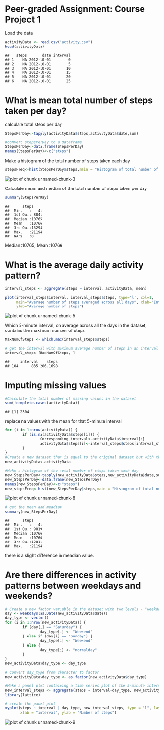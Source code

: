 Peer-graded Assignment: Course Project 1
========================================================

Load the data


```r
activityData <- read.csv("activity.csv")
head(activityData)
```

```
##   steps       date interval
## 1    NA 2012-10-01        0
## 2    NA 2012-10-01        5
## 3    NA 2012-10-01       10
## 4    NA 2012-10-01       15
## 5    NA 2012-10-01       20
## 6    NA 2012-10-01       25
```
# What is mean total number of steps taken per day?

calculate total steps per day

```r
StepsPerDay<-tapply(activityData$steps,activityData$date,sum) 

#convert stepsPerDay to a dataframe
StepsPerDay<-data.frame(StepsPerDay) 
names(StepsPerDay)<-c("steps")
```
Make a histogram of the total number of steps taken each day

```r
stepsFreq<-hist(StepsPerDay$steps,main = "Histogram of total number of steps per day", xlab = "Steps per day")
```

![plot of chunk unnamed-chunk-3](figure/unnamed-chunk-3-1.png) 

Calculate mean and median of the total number of steps taken per day

```r
summary(StepsPerDay)
```

```
##      steps      
##  Min.   :   41  
##  1st Qu.: 8841  
##  Median :10765  
##  Mean   :10766  
##  3rd Qu.:13294  
##  Max.   :21194  
##  NA's   :8
```
Median :10765, Mean   :10766

# What is the average daily activity pattern?

```r
interval_steps <- aggregate(steps ~ interval, activityData, mean)

plot(interval_steps$interval, interval_steps$steps, type='l', col=1, 
     main="Average number of steps averaged across all days", xlab="Interval", 
     ylab="Average number of steps")
```

![plot of chunk unnamed-chunk-5](figure/unnamed-chunk-5-1.png) 

Which 5-minute interval, on average across all the days in the dataset, contains the maximum number of steps

```r
MaxNumOfSteps <- which.max(interval_steps$steps)

# get the interval with maximum average number of steps in an interval
interval_steps [MaxNumOfSteps, ]
```

```
##     interval    steps
## 104      835 206.1698
```
# Imputing missing values

```r
#Calculate the total number of missing values in the dataset
sum(!complete.cases(activityData))
```

```
## [1] 2304
```
replace na values with the mean for that 5-minute interval

```r
for (i in 1:nrow(activityData)) {
        if (is.na(activityData$steps[i])) {
                Corresponding_interval<-activityData$interval[i]
                activityData$steps[i]<-interval_steps$steps[interval_steps$interval==Corresponding_interval]
        }   
}
#Create a new dataset that is equal to the original dataset but with the missing data filled in.
new_activityData<-activityData

#Make a histogram of the total number of steps taken each day
new_StepsPerDay<-tapply(new_activityData$steps,new_activityData$date,sum)  
new_StepsPerDay<-data.frame(new_StepsPerDay)
names(new_StepsPerDay)<-c("steps")
new_stepsFreq<-hist(new_StepsPerDay$steps,main = "Histogram of total number of steps per day", xlab = "Steps per day")
```

![plot of chunk unnamed-chunk-8](figure/unnamed-chunk-8-1.png) 

```r
# get the mean and meadian
summary(new_StepsPerDay)
```

```
##      steps      
##  Min.   :   41  
##  1st Qu.: 9819  
##  Median :10766  
##  Mean   :10766  
##  3rd Qu.:12811  
##  Max.   :21194
```
there is a slight difference in meadian value.
# Are there differences in activity patterns between weekdays and weekends?

```r
# Create a new factor variable in the dataset with two levels - "weekday" and "weekend" indicating whether a given date is a weekday or weekend day.
day <- weekdays(as.Date(new_activityData$date))
day_type <- vector()
for (i in 1:nrow(new_activityData)) {
        if (day[i] == "Saturday") {
                day_type[i] <- "Weekend"
        } else if (day[i] == "Sunday") {
                day_type[i] <- "Weekend"
        } else {
                day_type[i] <- "normalday"
        }
}
new_activityData$day_type <- day_type

# convert day_type from character to factor
new_activityData$day_type <- as.factor(new_activityData$day_type)

#Make a panel plot containing a time series plot of the 5-minute interval (x-axis) and the average number of steps taken, averaged across all weekday days or weekend days (y-axis). 
new_interval_steps <- aggregate(steps ~ interval+day_type, new_activityData, mean)
library(lattice)

# create the panel plot
xyplot(steps ~ interval | day_type, new_interval_steps, type = "l", layout = c(1, 2), 
       xlab = "interval", ylab = "Number of steps")
```

![plot of chunk unnamed-chunk-9](figure/unnamed-chunk-9-1.png) 

